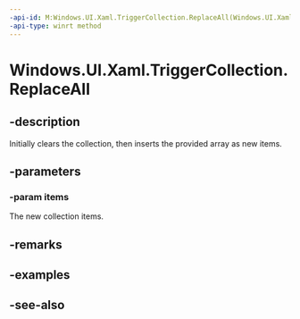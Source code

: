 ```yaml
---
-api-id: M:Windows.UI.Xaml.TriggerCollection.ReplaceAll(Windows.UI.Xaml.TriggerBase[])
-api-type: winrt method
---
```


<!-- Method syntax
public void ReplaceAll(Windows.UI.Xaml.TriggerBase[] items)
-->

# Windows.UI.Xaml.TriggerCollection.ReplaceAll

## -description
Initially clears the collection, then inserts the provided array as new items.



## -parameters
### -param items
The new collection items.

## -remarks

## -examples

## -see-also

